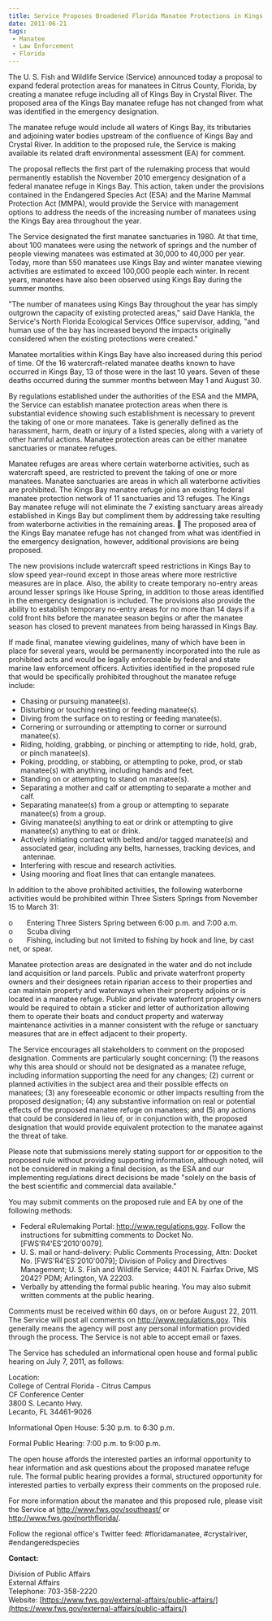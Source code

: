 ```yaml
---
title: Service Proposes Broadened Florida Manatee Protections in Kings Bay
date: 2011-06-21
tags:
 - Manatee
 - Law Enforcement
 - Florida
---
```


The U. S. Fish and Wildlife Service (Service) announced today a proposal to expand federal protection areas for manatees in Citrus County, Florida, by creating a manatee refuge including all of Kings Bay in Crystal River. The proposed area of the Kings Bay manatee refuge has not changed from what was identified in the emergency designation.  

The manatee refuge would include all waters of Kings Bay, its tributaries and adjoining water bodies upstream of the confluence of Kings Bay and Crystal River. In addition to the proposed rule, the Service is making available its related draft environmental assessment (EA) for comment.  

The proposal reflects the first part of the rulemaking process that would permanently establish the November 2010 emergency designation of a federal manatee refuge in Kings Bay. This action, taken under the provisions contained in the Endangered Species Act (ESA) and the Marine Mammal Protection Act (MMPA), would provide the Service with management options to address the needs of the increasing number of manatees using the Kings Bay area throughout the year.  

The Service designated the first manatee sanctuaries in 1980\. At that time, about 100 manatees were using the network of springs and the number of people viewing manatees was estimated at 30,000 to 40,000 per year. Today, more than 550 manatees use Kings Bay and winter manatee viewing activities are estimated to exceed 100,000 people each winter. In recent years, manatees have also been observed using Kings Bay during the summer months.  

"The number of manatees using Kings Bay throughout the year has simply outgrown the capacity of existing protected areas," said Dave Hankla, the Service's North Florida Ecological Services Office supervisor, adding, "and human use of the bay has increased beyond the impacts originally considered when the existing protections were created."  

Manatee mortalities within Kings Bay have also increased during this period of time. Of the 16 watercraft-related manatee deaths known to have occurred in Kings Bay, 13 of those were in the last 10 years. Seven of these deaths occurred during the summer months between May 1 and August 30.  

By regulations established under the authorities of the ESA and the MMPA, the Service can establish manatee protection areas when there is substantial evidence showing such establishment is necessary to prevent the taking of one or more manatees. Take is generally defined as the harassment, harm, death or injury of a listed species, along with a variety of other harmful actions. Manatee protection areas can be either manatee sanctuaries or manatee refuges.  

Manatee refuges are areas where certain waterborne activities, such as watercraft speed, are restricted to prevent the taking of one or more manatees. Manatee sanctuaries are areas in which all waterborne activities are prohibited. The Kings Bay manatee refuge joins an existing federal manatee protection network of 11 sanctuaries and 13 refuges. The Kings Bay manatee refuge will not eliminate the 7 existing sanctuary areas already established in Kings Bay but compliment them by addressing take resulting from waterborne activities in the remaining areas.  The proposed area of the Kings Bay manatee refuge has not changed from what was identified in the emergency designation, however, additional provisions are being proposed.  

The new provisions include watercraft speed restrictions in Kings Bay to slow speed year-round except in those areas where more restrictive measures are in place. Also, the ability to create temporary no-entry areas around lesser springs like House Spring, in addition to those areas identified in the emergency designation is included. The provisions also provide the ability to establish temporary no-entry areas for no more than 14 days if a cold front hits before the manatee season begins or after the manatee season has closed to prevent manatees from being harassed in Kings Bay.  

If made final, manatee viewing guidelines, many of which have been in place for several years, would be permanently incorporated into the rule as prohibited acts and would be legally enforceable by federal and state marine law enforcement officers. Activities identified in the proposed rule that would be specifically prohibited throughout the manatee refuge include:

*   Chasing or pursuing manatee(s).
*   Disturbing or touching resting or feeding manatee(s).
*   Diving from the surface on to resting or feeding manatee(s).
*   Cornering or surrounding or attempting to corner or surround manatee(s).
*   Riding, holding, grabbing, or pinching or attempting to ride, hold, grab, or pinch manatee(s).
*   Poking, prodding, or stabbing, or attempting to poke, prod, or stab manatee(s) with anything, including hands and feet.
*   Standing on or attempting to stand on manatee(s).
*   Separating a mother and calf or attempting to separate a mother and calf.
*   Separating manatee(s) from a group or attempting to separate manatee(s) from a group.
*   Giving manatee(s) anything to eat or drink or attempting to give manatee(s) anything to eat or drink.
*   Actively initiating contact with belted and/or tagged manatee(s) and associated gear, including any belts, harnesses, tracking devices, and  antennae.
*   Interfering with rescue and research activities.
*   Using mooring and float lines that can entangle manatees.

In addition to the above prohibited activities, the following waterborne activities would be prohibited within Three Sisters Springs from November 15 to March 31:  

o       Entering Three Sisters Spring between 6:00 p.m. and 7:00 a.m.  
o       Scuba diving  
o       Fishing, including but not limited to fishing by hook and line, by cast net, or spear.  

Manatee protection areas are designated in the water and do not include land acquisition or land parcels. Public and private waterfront property owners and their designees retain riparian access to their properties and can maintain property and waterways when their property adjoins or is located in a manatee refuge. Public and private waterfront property owners would be required to obtain a sticker and letter of authorization allowing them to operate their boats and conduct property and waterway maintenance activities in a manner consistent with the refuge or sanctuary measures that are in effect adjacent to their property.  

The Service encourages all stakeholders to comment on the proposed designation. Comments are particularly sought concerning: (1) the reasons why this area should or should not be designated as a manatee refuge, including information supporting the need for any changes; (2) current or planned activities in the subject area and their possible effects on manatees; (3) any foreseeable economic or other impacts resulting from the proposed designation; (4) any substantive information on real or potential effects of the proposed manatee refuge on manatees; and (5) any actions that could be considered in lieu of, or in conjunction with, the proposed designation that would provide equivalent protection to the manatee against the threat of take.  

Please note that submissions merely stating support for or opposition to the proposed rule without providing supporting information, although noted, will not be considered in making a final decision, as the ESA and our implementing regulations direct decisions be made "solely on the basis of the best scientific and commercial data available."  

You may submit comments on the proposed rule and EA by one of the following methods:

*   Federal eRulemaking Portal: http://www.regulations.gov. Follow the instructions for submitting comments to Docket No. [FWS'R4'ES'2010'0079].
*   U. S. mail or hand-delivery: Public Comments Processing, Attn: Docket No. [FWS'R4'ES'2010'0079]; Division of Policy and Directives Management; U. S. Fish and Wildlife Service; 4401 N. Fairfax Drive, MS 2042? PDM; Arlington, VA 22203.
*   Verbally by attending the formal public hearing. You may also submit written comments at the public hearing.

Comments must be received within 60 days, on or before August 22, 2011\. The Service will post all comments on http://www.regulations.gov. This generally means the agency will post any personal information provided through the process. The Service is not able to accept email or faxes.  

The Service has scheduled an informational open house and formal public hearing on July 7, 2011, as follows:  

Location:  
College of Central Florida - Citrus Campus  
CF Conference Center  
3800 S. Lecanto Hwy.  
Lecanto, FL 34461-9026  

Informational Open House: 5:30 p.m. to 6:30 p.m.  

Formal Public Hearing: 7:00 p.m. to 9:00 p.m.  

The open house affords the interested parties an informal opportunity to hear information and ask questions about the proposed manatee refuge rule. The formal public hearing provides a formal, structured opportunity for interested parties to verbally express their comments on the proposed rule.  

For more information about the manatee and this proposed rule, please visit the Service at http://www.fws.gov/southeast/ or http://www.fws.gov/northflorida/.  

Follow the regional office's Twitter feed: #floridamanatee, #crystalriver, #endangeredspecies

**Contact:**

Division of Public Affairs  
External Affairs  
Telephone: 703-358-2220  
Website: [https://www.fws.gov/external-affairs/public-affairs/](https://www.fws.gov/external-affairs/public-affairs/)
